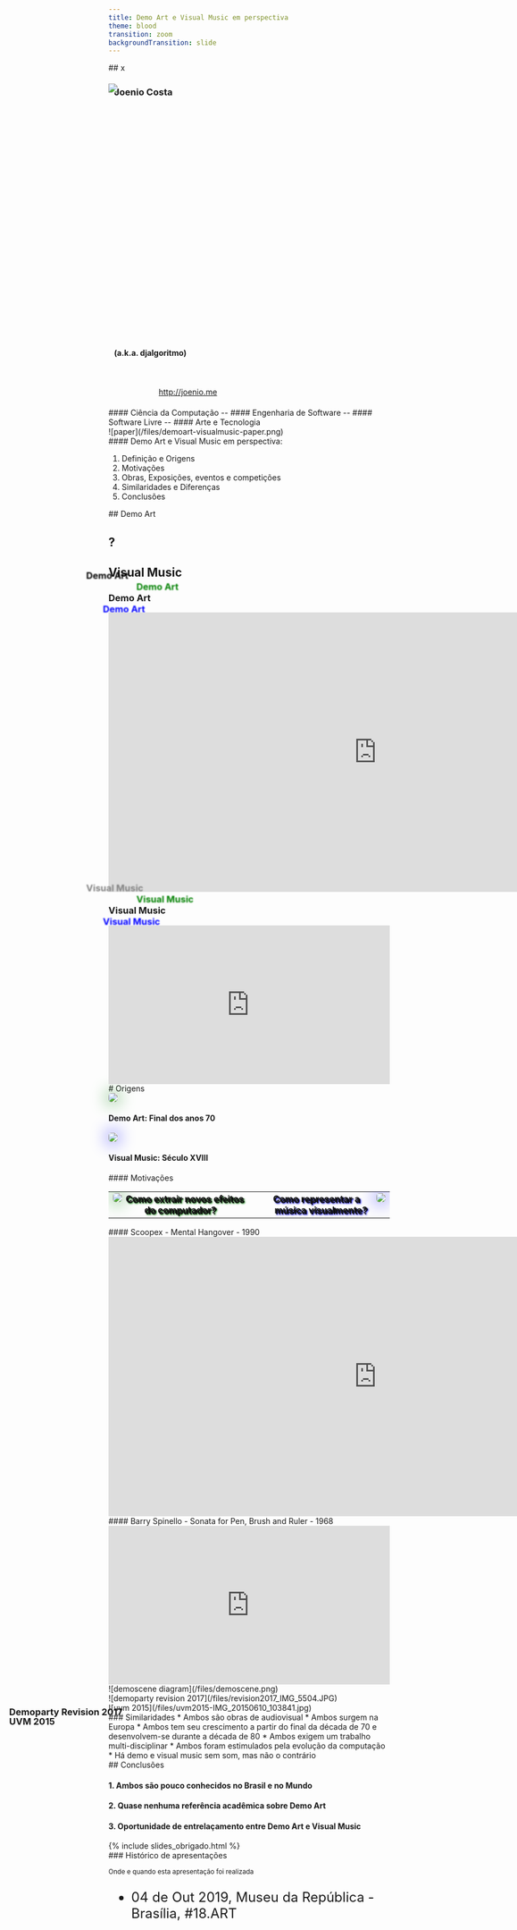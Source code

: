 ```yaml
---
title: Demo Art e Visual Music em perspectiva
theme: blood
transition: zoom
backgroundTransition: slide
---
```


<section data-background-image="/files/demoart-visualmusic.png">
## x
</section>

<section data-background-image="/files/demoart-visualmusic/normanmclaren-lineshorizontal.png">
<div style="position:relative; width: 500px; height: 600px; float:left">
<h3 style="position:absolute; text-align: center; margin:25px 10px; padding:0; z-index:100">Joenio Costa</h3>
<img style="position:absolute; left:0; top:20px" src="/files/bioborgs/bioborgs-album-04-djalgoritmo.jpg" />
<h4 style="position:absolute; text-align: center; margin:10px 10px; padding:0; z-index:100; bottom:80px">(a.k.a. djalgoritmo)</h4>
<a style="position:absolute; z-index:100; bottom:20px; left:10px; margin:0 80px" href="http://joenio.me">http://joenio.me</a>
</div>
<div>
#### Ciência da Computação
--
#### Engenharia de Software
--
#### Software Livre
--
#### Arte e Tecnologia
</div>
</section>

<section data-background-color="white">
![paper](/files/demoart-visualmusic-paper.png)
</section>

<section data-background-image="/files/demoart-visualmusic/barryspinello-sonataforpenbrushandruler.png">
#### Demo Art e Visual Music em perspectiva:

1. Definição e Origens
1. Motivações
1. Obras, Exposições, eventos e competições
1. Similaridades e Diferenças
1. Conclusões
</section>

<section data-background-image="/files/demoart-visualmusic/baerbelneubauer-algorithmen.png">
## Demo Art

# ?

## Visual Music
</section>

<section data-background-image="/files/demoart-visualmusic/scottpagano-parksonfire_2.png">
<h3 style="text-shadow: 60px 50px 2px red,  -10px 20px 2px blue,  50px -20px 2px green, -40px -40px 2px black">Demo Art</h3>
<iframe width="960px" height="500px" src="https://www.youtube.com/embed/Ct_tMWjniLk" frameborder="0" allow="accelerometer; autoplay; encrypted-media; gyroscope; picture-in-picture" allowfullscreen></iframe>
</section>

<section data-background-image="/files/demoart-visualmusic/joaopedrooliveira-tesseract_2.png">
<h3 style="text-shadow: 60px 50px 2px red,  -10px 20px 2px blue,  50px -20px 2px green, -40px -40px 2px gray">Visual Music</h3>
<div style="padding:56.25% 0 0 0;position:relative;"><iframe src="https://player.vimeo.com/video/2388735?color=ffffff&title=0&byline=0&portrait=0" style="position:absolute;top:0;left:0;width:100%;height:100%;" frameborder="0" allow="autoplay; fullscreen" allowfullscreen></iframe></div><script src="https://player.vimeo.com/api/player.js"></script>
</section>

<section data-background-image="/files/demoart-visualmusic/charlesdockum-mobilcolorperformancefilm.png">
# Origens
</section>

<section data-background-color="MediumSeaGreen">
<img style="box-shadow:0 0 30px green; border-radius:5px" src="/files/giphy-computer-80s.gif" />
<!-- fonte gif: https://giphy.com/gifs/c64-varundo-l0NwPdduX7IL1rS1i -->

#### Demo Art: Final dos anos 70
</section>

<section data-background-color="SlateBlue">
<img style="box-shadow:0 0 30px blue; border-radius:5px" src="/files/ocular_organ.jpg" />
<!-- fonte imagem: https://en.wikipedia.org/wiki/Color_organ -->

#### Visual Music: Século XVIII
</section>

<section data-background-image="/files/demoart-visualmusic/farbrausch-debris_1.png">
#### Motivações
<table><tr>
  <td style="text-align:center">
    <img style="box-shadow:0 0 30px green; border-radius:5px; float:left" src="/files/giphy-computer-80s.gif" />
    <strong style="text-shadow:2px 2px 1px black, 3px 3px 3px green">Como extrair novos efeitos do computador?</strong>
  </td>
  <td style="text-align:center">
    <img style="box-shadow:0 0 30px blue; border-radius:5px; float:right" src="/files/ocular_organ.jpg" />
    <strong style="text-shadow:2px 2px 1px black, 3px 3px 3px blue">Como representar a música visualmente?</strong>
  </td>
</tr></table>
</section>

<section data-background-image="/files/demoart-visualmusic/joaopedrooliveira-petals_1.png">
#### Scoopex - Mental Hangover - 1990

<iframe width="960px" height="500px" src="https://www.youtube.com/embed/zR9a4vTuuoo?start=105" frameborder="0" allow="accelerometer; autoplay; encrypted-media; gyroscope; picture-in-picture" allowfullscreen></iframe>
</section>

<section data-background-image="/files/demoart-visualmusic/scoopex-mentalhangover.png">
#### Barry Spinello - Sonata for Pen, Brush and Ruler - 1968

<div style="padding:56.25% 0 0 0;position:relative;"><iframe src="https://player.vimeo.com/video/123374027?color=ffffff&title=0&byline=0&portrait=0" style="position:absolute;top:0;left:0;width:100%;height:100%;" frameborder="0" allow="autoplay; fullscreen" allowfullscreen></iframe></div><script src="https://player.vimeo.com/api/player.js"></script>
</section>

<section data-background-color="white">
![demoscene diagram](/files/demoscene.png)
</section>

<section data-background-image="/files/demoart-visualmusic/kewlers-glitch_1.png">
<h3 style="z-index:100; position:absolute; left:50px">Demoparty Revision 2017</h3>
![demoparty revision 2017](/files/revision2017_IMG_5504.JPG)
</section>

<section data-background-image="/files/demoart-visualmusic/quite-ambience_1.png">
<h3 style="z-index:100; position:absolute; left:50px">UVM 2015</h3>
![uvm 2015](/files/uvm2015-IMG_20150610_103841.jpg)
</section>

<section data-background-image="/files/demoart-visualmusic/maryellenbute-dada.png">
### Similaridades
* Ambos são obras de audiovisual
* Ambos surgem na Europa
* Ambos tem seu crescimento a partir do final da década de 70 e desenvolvem-se durante a década de 80
* Ambos exigem um trabalho multi-disciplinar
* Ambos foram estimulados pela evolução da computação
* Há demo e visual music sem som, mas não o contrário
</section>

<section data-background-image="/files/demoart-visualmusic/normanmclaren-blinkityblank.png">
## Conclusões

#### 1. Ambos são pouco conhecidos no Brasil e no Mundo
#### 2. Quase nenhuma referência acadêmica sobre Demo Art
#### 3. Oportunidade de entrelaçamento entre Demo Art e Visual Music
</section>

<section data-background="#c4a000" data-background-transition="slide">
<section>
{% include slides_obrigado.html %}
</section>
<section>
### Histórico de apresentações

<small>Onde e quando esta apresentação foi realizada</small>

<ul style="font-size: 24px">
  <li>04 de Out 2019, Museu da República - Brasília, #18.ART</li>
</ul>
</section>
</section>
